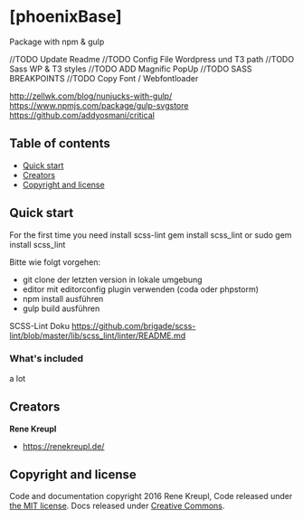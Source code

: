 # [phoenixBase]

Package with npm & gulp

//TODO Update Readme
//TODO Config File Wordpress und T3 path
//TODO Sass WP & T3 styles
//TODO ADD Magnific PopUp
//TODO SASS BREAKPOINTS
//TODO Copy Font / Webfontloader


http://zellwk.com/blog/nunjucks-with-gulp/
https://www.npmjs.com/package/gulp-svgstore
https://github.com/addyosmani/critical



## Table of contents

* [Quick start](#quick-start)
* [Creators](#creators)
* [Copyright and license](#copyright-and-license)


## Quick start

For the first time you need install scss-lint
gem install scss_lint
or
sudo gem install scss_lint

Bitte wie folgt vorgehen:

* git clone der letzten version in lokale umgebung
* editor mit editorconfig plugin verwenden (coda oder phpstorm)
* npm install ausführen
* gulp build ausführen

SCSS-Lint Doku
https://github.com/brigade/scss-lint/blob/master/lib/scss_lint/linter/README.md


### What's included

a lot


## Creators

**Rene Kreupl**

* <https://renekreupl.de/>

## Copyright and license

Code and documentation copyright 2016 Rene Kreupl, Code released under [the MIT license](https://github.com/twbs/bootstrap/blob/master/LICENSE). Docs released under [Creative Commons](https://github.com/twbs/bootstrap/blob/master/docs/LICENSE).
